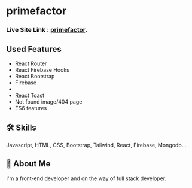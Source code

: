 # primefactor

### Live Site Link : [primefactor]().

## Used Features

- React Router
- React Firebase Hooks
- React Bootstrap
- Firebase
- 
- React Toast
- Not found image/404 page 
- ES6 features

## 🛠 Skills
Javascript, HTML, CSS, Bootstrap, Tailwind, React, Firebase, Mongodb...

## 🚀 About Me
I'm a front-end developer and on the way of full stack developer. 

